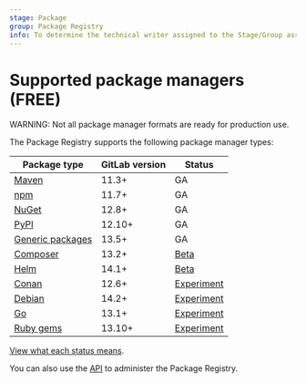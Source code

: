 ```yaml
---
stage: Package
group: Package Registry
info: To determine the technical writer assigned to the Stage/Group associated with this page, see https://about.gitlab.com/handbook/product/ux/technical-writing/#assignments
---
```


# Supported package managers **(FREE)**

WARNING:
Not all package manager formats are ready for production use.

The Package Registry supports the following package manager types:

| Package type                                     | GitLab version | Status                                                          |
| ------------------------------------------------ | -------------- | --------------------------------------------------------------- |
| [Maven](../maven_repository/index.md)            | 11.3+          | GA                                                              |
| [npm](../npm_registry/index.md)                  | 11.7+          | GA                                                              |
| [NuGet](../nuget_repository/index.md)            | 12.8+          | GA                                                              |
| [PyPI](../pypi_repository/index.md)              | 12.10+         | GA                                                              |
| [Generic packages](../generic_packages/index.md) | 13.5+          | GA                                                              |
| [Composer](../composer_repository/index.md)      | 13.2+          | [Beta](https://gitlab.com/groups/gitlab-org/-/epics/6817)       |
| [Helm](../helm_repository/index.md)              | 14.1+          | [Beta](https://gitlab.com/groups/gitlab-org/-/epics/6366)       |
| [Conan](../conan_repository/index.md)            | 12.6+          | [Experiment](https://gitlab.com/groups/gitlab-org/-/epics/6816) |
| [Debian](../debian_repository/index.md)          | 14.2+          | [Experiment](https://gitlab.com/groups/gitlab-org/-/epics/6057) |
| [Go](../go_proxy/index.md)                       | 13.1+          | [Experiment](https://gitlab.com/groups/gitlab-org/-/epics/3043) |
| [Ruby gems](../rubygems_registry/index.md)       | 13.10+         | [Experiment](https://gitlab.com/groups/gitlab-org/-/epics/3200) |

[View what each status means](../../../policy/experiment-beta-support.md).

You can also use the [API](../../../api/packages.md) to administer the Package Registry.
